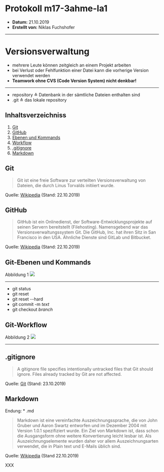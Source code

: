 # Protokoll m17-3ahme-la1
* **Datum:** 21.10.2019
* **Erstellt von:** Niklas Fuchshofer
-----------------------------------------

# Versionsverwaltung
* mehrere Leute können zeitgleich an einem Projekt arbeiten
* bei Verlust oder Fehlfunktion einer Datei kann die vorherige Version verwendet werden
* **Teamwork ohne CVS (Code Version System) nicht denkbar!**

-------------------

* repository ≙ Datenbank in der sämtliche Dateien enthalten sind
* .git ≙ das lokale repository

## Inhaltsverzeichniss

1. [Git](#git)
1. [GitHub](#github)
1. [Ebenen und Kommands](#git-ebenen-und-kommands)
1. [Workflow](#git-workflow)
1. [.gitignore](#gitignore)
1. [Markdown](#markdown)

## Git
> Git ist eine freie Software zur verteilten Versionsverwaltung von Dateien, die durch Linus Torvalds initiiert wurde.

Quelle: [Wikipedia][Wikipedia-Git] (Stand: 22.10.2019)

## GitHub
> GitHub ist ein Onlinedienst, der Software-Entwicklungsprojekte auf seinen Servern bereitstellt (Filehosting). Namensgebend war das Versionsverwaltungssystem Git. Die GitHub, Inc. hat ihren Sitz in San Francisco in den USA. Ähnliche Dienste sind GitLab und Bitbucket.

Quelle: [Wikipedia][Wikipedia-GitHub] (Stand: 22.10.2019)

## Git-Ebenen und Kommands

Abbildung 1 ![](https://readsahil.files.wordpress.com/2016/09/git_cheat_sheet.png?w=636g)

-------------

* git status 
* git reset  
* git reset --hard 
* git commit -m *text* 
* git checkout *branch* 

## Git-Workflow

Abbildung 2 ![](https://arccwiki.uwyo.edu/images/1/19/GitHub_Flow_steps.png)

-------------

## .gitignore
> A gitignore file specifies intentionally untracked files that Git should ignore. Files already tracked by Git are not affected.

Quelle: [Git][Git-gitignore] (Stand: 23.10.2019)

## Markdown
Endung: * .md
> Markdown ist eine vereinfachte Auszeichnungssprache, die von John Gruber und Aaron Swartz entworfen und im Dezember 2004 mit Version 1.0.1 spezifiziert wurde. Ein Ziel von Markdown ist, dass schon die Ausgangsform ohne weitere Konvertierung leicht lesbar ist. Als Auszeichnungselemente wurden daher vor allem Auszeichnungsarten verwendet, die in Plain text und E-Mails üblich sind.

Quelle: [Wikipedia][Wikipedia-Markdown] (Stand 22.10.2019)

XXX





[Wikipedia-Git]: https://de.wikipedia.org/wiki/Git
[Wikipedia-Markdown]: https://de.wikipedia.org/wiki/Markdown
[Wikipedia-GitHub]: https://de.wikipedia.org/wiki/GitHub
[Git-gitignore]: https://git-scm.com/docs/gitignore
